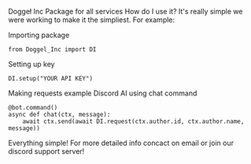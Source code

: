 Doggeł Inc Package for all services
How do I use it?
It's really simple we were working to make it the simpliest. For example:

Importing package

```
from Doggel_Inc import DI
```

Setting up key

```
DI.setup("YOUR API KEY")
```

Making requests example Discord AI using chat command

```
@bot.command()
async def chat(ctx, message):
    await ctx.send(await DI.request(ctx.author.id, ctx.author.name, message))
```

Everything simple! For more detailed info concact on email or join our discord support server!